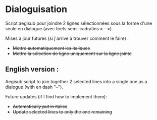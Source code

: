 # Dialoguisation
Script aegisub pour joindre 2 lignes sélectionnées sous la forme d'une seule en dialogue (avec tirets semi-cadratins « – »).

Mises à jour futures (si j'arrive à trouver comment le faire) : 
- ~~Mettre automatiquement les italiques~~
- ~~Mettre la sélection de ligne uniquement sur la ligne jointe~~

## English version :

Aegisub script to join together 2 selected lines into a single one as a dialogue (with en dash "–").

Future updates (if I find how to implement them):
- ~~Automatically put in italics~~
- ~~Update selected lines to only the one remaining~~
